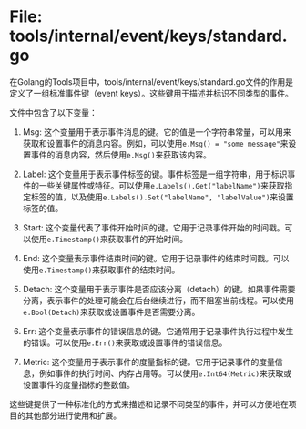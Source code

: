# File: tools/internal/event/keys/standard.go

在Golang的Tools项目中，tools/internal/event/keys/standard.go文件的作用是定义了一组标准事件键（event keys）。这些键用于描述并标识不同类型的事件。

文件中包含了以下变量：

1. Msg: 这个变量用于表示事件消息的键。它的值是一个字符串常量，可以用来获取和设置事件的消息内容。例如，可以使用`e.Msg() = "some message"`来设置事件的消息内容，然后使用`e.Msg()`来获取该内容。

2. Label: 这个变量用于表示事件标签的键。事件标签是一组字符串，用于标识事件的一些关键属性或特征。可以使用`e.Labels().Get("labelName")`来获取指定标签的值，以及使用`e.Labels().Set("labelName", "labelValue")`来设置标签的值。

3. Start: 这个变量代表了事件开始时间的键。它用于记录事件开始的时间戳。可以使用`e.Timestamp()`来获取事件的开始时间。

4. End: 这个变量表示事件结束时间的键。它用于记录事件的结束时间戳。可以使用`e.Timestamp()`来获取事件的结束时间。

5. Detach: 这个变量用于表示事件是否应该分离（detach）的键。如果事件需要分离，表示事件的处理可能会在后台继续进行，而不阻塞当前线程。可以使用`e.Bool(Detach)`来获取或设置事件是否需要分离。

6. Err: 这个变量表示事件的错误信息的键。它通常用于记录事件执行过程中发生的错误。可以使用`e.Err()`来获取或设置事件的错误信息。

7. Metric: 这个变量用于表示事件的度量指标的键。它用于记录事件的度量信息，例如事件的执行时间、内存占用等。可以使用`e.Int64(Metric)`来获取或设置事件的度量指标的整数值。

这些键提供了一种标准化的方式来描述和记录不同类型的事件，并可以方便地在项目的其他部分进行使用和扩展。


